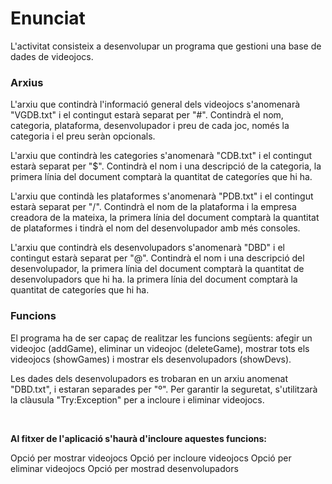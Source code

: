 # Enunciat

L'activitat consisteix a desenvolupar un programa que gestioni una base de dades de videojocs. 

### Arxius
L'arxiu que contindrà l'informació general dels videojocs s'anomenarà "VGDB.txt" i el contingut estarà separat per "#". Contindrà el nom, categoria, plataforma, desenvolupador i preu de cada joc, només la categoria i el preu seràn opcionals.

L'arxiu que contindrà les categories s'anomenarà "CDB.txt" i el contingut estarà separat per "$". Contindrà el nom i una descripció de la categoria, la primera línia del document comptarà la quantitat de categoríes que hi ha.

L'arxiu que contindà les plataformes s'anomenarà "PDB.txt" i el contingut estarà separat per "/". Contindrà el nom de la plataforma i la empresa creadora de la mateixa, la primera línia del document comptarà la quantitat de plataformes i tindrà el nom del desenvolupador amb més consoles.

L'arxiu que contindrà els desenvolupadors s'anomenarà "DBD" i el contingut estarà separat per "@". Contindrà el nom i una descripció del desenvolupador, la primera línia del document comptarà la quantitat de desenvolupadors que hi ha.
la primera línia del document comptarà la quantitat de categoríes que hi ha.
<br>

### Funcions
El programa ha de ser capaç de realitzar les funcions següents: afegir un videojoc (addGame), eliminar un videojoc (deleteGame), mostrar tots els videojocs (showGames) i mostrar els desenvolupadors (showDevs). 

Les dades dels desenvolupadors es trobaran en un arxiu anomenat "DBD.txt", i estaran separades per "º".
Per garantir la seguretat, s'utilitzarà la clàusula "Try:Exception" per a incloure i eliminar videojocs.

<br>

**Al fitxer de l'aplicació s'haurà d'incloure aquestes funcions:**

Opció per mostrar videojocs
Opció per incloure videojocs
Opció per eliminar videojocs
Opció per mostrad desenvolupadors